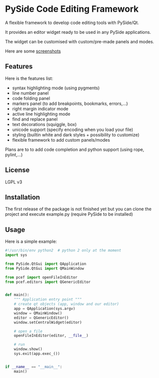 PySide Code Editing Framework
=====================================

A flexible framework to develop code editing tools with PySide/Qt.

It provides an editor widget ready to be used in any PySide applications.

The widget can be customised with custom/pre-made panels and modes.


Here are some [screenshots](https://www.dropbox.com/sh/f0xpcu5zapciuma/Ef10GaBnhD)


Features
-----------


Here is the features list:

 * syntax highlighting mode (using pygments)
 * line number panel
 * code folding panel
 * markers panel (to add breakpoints, bookmarks, errors,...)
 * right margin indicator mode
 * active line highlighting mode
 * find and replace panel
 * text decorations (squiggle, box)
 * unicode support (specify encoding when you load your file)
 * styling (builtin white and dark styles + possibility to customize)
 * flexible framework to add custom panels/modes

Plans are to to add code completion and python support (using rope, pylint,...)

License
---------

LGPL v3

Installation
--------------


The first release of the package is not finished yet but you can clone the
project and execute example.py (require PySide to be installed)


Usage
--------


Here is a simple example:

```python
#!/usr/bin/env python2  # python 2 only at the moment
import sys

from PySide.QtGui import QApplication
from PySide.QtGui import QMainWindow

from pcef import openFileInEditor
from pcef.editors import QGenericEditor


def main():
    """ Application entry point """
    # create qt objects (app, window and our editor)
    app = QApplication(sys.argv)
    window = QMainWindow()
    editor = QGenericEditor()
    window.setCentralWidget(editor)

    # open a file
    openFileInEditor(editor, __file__)

    # run
    window.show()
    sys.exit(app.exec_())


if __name__ == "__main__":
    main()
```
